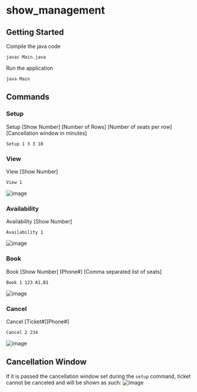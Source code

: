 # show_management

## Getting Started
Compile the java code
```
javac Main.java
```

Run the application
```
java Main
```

## Commands
### Setup
Setup [Show Number] [Number of Rows] [Number of seats per row] [Cancellation window in minutes]
```
Setup 1 3 3 10
```

### View
View [Show Number]
```
View 1
```
![image](https://github.com/oscarsu97/show_management/assets/50538208/b1ed9436-ef5b-45f2-897d-7571165bb9bf)

### Availability
Availability [Show Number]
```
Availability 1
```
![image](https://github.com/oscarsu97/show_management/assets/50538208/442fc7a2-905f-49c1-8dc9-cb2b2d8a8a79)

### Book
Book [Show Number] [Phone#] [Comma separated list of seats]
```
Book 1 123 A1,B1
```
![image](https://github.com/oscarsu97/show_management/assets/50538208/ffddef05-b306-4d70-864c-b649ee81a6ae)


### Cancel
Cancel [Ticket#][Phone#]
```
Cancel 2 234
```
![image](https://github.com/oscarsu97/show_management/assets/50538208/1a699118-1a47-4463-be58-37180f436e59)

## Cancellation Window
If it is passed the cancellation window set during the `setup` command, ticket cannot be canceled and will be shown as such:
![image](https://github.com/oscarsu97/show_management/assets/50538208/7125bd91-ddd6-475c-a1db-aceb0b3a2400)


